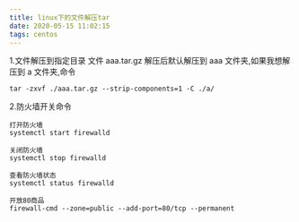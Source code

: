 ```yaml
---
title: linux下的文件解压tar
date: 2020-05-15 11:02:15
tags: centos
---
```

1.文件解压到指定目录
文件 aaa.tar.gz 解压后默认解压到 aaa 文件夹,如果我想解压到 a 文件夹,命令
```
tar -zxvf ./aaa.tar.gz --strip-components=1 -C ./a/
```
<!-- more -->
2.防火墙开关命令
```
打开防火墙
systemctl start firewalld

关闭防火墙
systemctl stop firewalld

查看防火墙状态
systemctl status firewalld

开放80商品
firewall-cmd --zone=public --add-port=80/tcp --permanent
```
